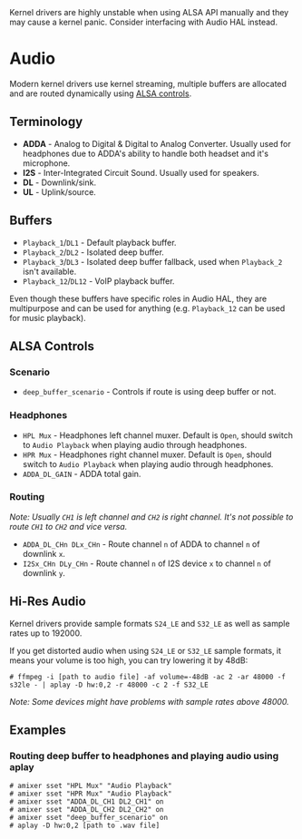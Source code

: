 <div class="warning">
Kernel drivers are highly unstable when using ALSA API manually and they may cause a kernel panic. Consider interfacing with Audio HAL instead. 
</div>

# Audio
Modern kernel drivers use kernel streaming, multiple buffers are allocated and are routed dynamically using [ALSA controls](#alsa-controls).

## Terminology
- **ADDA** - Analog to Digital & Digital to Analog Converter. Usually used for headphones due to ADDA's ability to handle both headset and it's microphone.
- **I2S** - Inter-Integrated Circuit Sound. Usually used for speakers.
- **DL** - Downlink/sink.
- **UL** - Uplink/source.

## Buffers
- `Playback_1`/`DL1` - Default playback buffer.
- `Playback_2`/`DL2` - Isolated deep buffer.
- `Playback_3`/`DL3` - Isolated deep buffer fallback, used when `Playback_2` isn't available.
- `Playback_12`/`DL12` - VoIP playback buffer.

Even though these buffers have specific roles in Audio HAL, they are multipurpose and can be used for anything (e.g. `Playback_12` can be used for music playback).

## ALSA Controls
### Scenario
- `deep_buffer_scenario` - Controls if route is using deep buffer or not.

### Headphones
- `HPL Mux` - Headphones left channel muxer. Default is `Open`, should switch to `Audio Playback` when playing audio through headphones.
- `HPR Mux` - Headphones right channel muxer. Default is `Open`, should switch to `Audio Playback` when playing audio through headphones.
- `ADDA_DL_GAIN` - ADDA total gain.

### Routing
*Note: Usually `CH1` is left channel and `CH2` is right channel. It's not possible to route `CH1` to `CH2` and vice versa.*
- `ADDA_DL_CHn DLx_CHn` - Route channel `n` of ADDA to channel `n` of downlink `x`.
- `I2Sx_CHn DLy_CHn` - Route channel `n` of I2S device `x` to channel `n` of downlink `y`.

## Hi-Res Audio
Kernel drivers provide sample formats `S24_LE` and `S32_LE` as well as sample rates up to 192000.

If you get distorted audio when using `S24_LE` or `S32_LE` sample formats, it means your volume is too high, you can try lowering it by 48dB:
```shell
# ffmpeg -i [path to audio file] -af volume=-48dB -ac 2 -ar 48000 -f s32le - | aplay -D hw:0,2 -r 48000 -c 2 -f S32_LE
```

*Note: Some devices might have problems with sample rates above 48000.*

## Examples
### Routing deep buffer to headphones and playing audio using aplay
```shell
# amixer sset "HPL Mux" "Audio Playback"
# amixer sset "HPR Mux" "Audio Playback"
# amixer sset "ADDA_DL_CH1 DL2_CH1" on
# amixer sset "ADDA_DL_CH2 DL2_CH2" on
# amixer sset "deep_buffer_scenario" on
# aplay -D hw:0,2 [path to .wav file]
```
